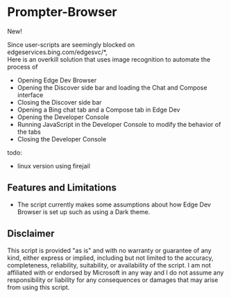 # Prompter-Browser

New!

Since user-scripts are seemingly blocked on edgeservices&period;bing&period;com/edgesvc/*, <br>
Here is an overkill solution that uses image recognition
to automate the process of    

- Opening Edge Dev Browser
- Opening the Discover side bar and loading the Chat and Compose interface
- Closing the Discover side bar
- Opening a Bing chat tab and a Compose tab in Edge Dev
- Opening the Developer Console
- Running JavaScript in the Developer Console to modify the behavior of the tabs
- Closing the Developer Console

todo:
- linux version using firejail

## Features and Limitations

- The script currently makes some assumptions about how Edge Dev Browser is set up such as using a Dark theme.

## Disclaimer

This script is provided "as is" and with no warranty or guarantee of any kind, either express or implied, including but not limited to the accuracy, completeness, reliability, suitability, or availability of the script. I am not affiliated with or endorsed by Microsoft in any way and I do not assume any responsibility or liability for any consequences or damages that may arise from using this script. 
